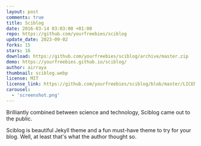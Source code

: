 ```yaml
---
layout: post
comments: true
title: Sciblog
date: 2016-03-14 03:03:00 +01:00
repo: https://github.com/yourfreebies/sciblog
update_date: 2023-09-02
forks: 15
stars: 16
download: https://github.com/yourfreebies/sciblog/archive/master.zip
demo: https://yourfreebies.github.io/sciblog/
author: airraya
thumbnail: sciblog.webp
license: MIT
license_link: https://github.com/yourfreebies/sciblog/blob/master/LICENSE
carousel:
  - 'screenshot.png'
---
```


Brilliantly combined between science and technology, Sciblog came out to the public.

Sciblog is beautiful Jekyll theme and a fun must-have theme to try for your blog. Well, at least that's what the author thought so.
